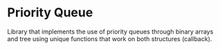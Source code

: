 # Priority Queue

Library that implements the use of priority queues through binary arrays and tree using unique functions that work on both structures (callback).